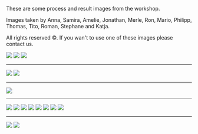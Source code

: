 These are some process and result images from the workshop.  

Images taken by Anna, Samira, Amelie, Jonathan, Merle, Ron, Mario, Philipp, Thomas, Tito, Roman, Stephane and Katja.  

All rights reserved ©. If you wan't to use one of these images please contact us.  

[![](images/results/anna-samira-amelie-01.jpg)](images/results/anna-samira-amelie-01.jpg)
[![](images/results/anna-samira-amelie-02.jpg)](images/results/anna-samira-amelie-02.jpg)
[![](images/results/anna-samira-amelie-03.jpg)](images/results/anna-samira-amelie-03.jpg)

-----

[![](images/results/jonathan-merle-ron-01.jpg)](images/results/jonathan-merle-ron-01.jpg)
[![](images/results/jonathan-merle-ron-02.jpg)](images/results/jonathan-merle-ron-02.jpg)

------

[![](/images/results/merle-01.png)](/images/results/merle-01.png)  

------

[![](images/results/mario-philipp-thomas-tito-01.jpg)](images/results/mario-philipp-thomas-tito-01.jpg)
[![](images/results/mario-philipp-thomas-tito-02.jpg)](images/results/mario-philipp-thomas-tito-02.jpg)
[![](images/results/mario-philipp-thomas-tito-03.jpg)](images/results/mario-philipp-thomas-tito-03.jpg)
[![](images/results/mario-philipp-thomas-tito-04.jpg)](images/results/mario-philipp-thomas-tito-04.jpg)
[![](images/results/mario-philipp-thomas-tito-05.jpg)](images/results/mario-philipp-thomas-tito-05.jpg)
[![](images/results/mario-philipp-thomas-tito-06.jpg)](images/results/mario-philipp-thomas-tito-06.jpg)
[![](images/results/mario-philipp-thomas-tito-07.jpg)](images/results/mario-philipp-thomas-tito-07.jpg)
[![](images/results/mario-philipp-thomas-tito-08.jpg)](images/results/mario-philipp-thomas-tito-08.jpg)

------

[![](images/results/roman-stephane-katja-01.jpg)](images/results/roman-stephane-katja-01.jpg)
[![](images/results/roman-stephane-katja-02.jpg)](images/results/roman-stephane-katja-02.jpg)